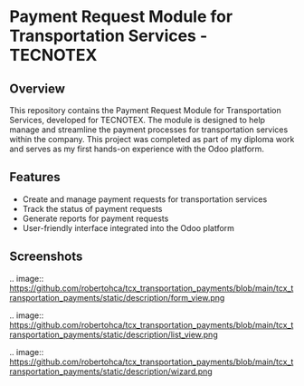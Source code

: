 # Payment Request Module for Transportation Services - TECNOTEX

## Overview

This repository contains the Payment Request Module for Transportation Services, developed for TECNOTEX. The module is designed to help manage and streamline the payment processes for transportation services within the company. This project was completed as part of my diploma work and serves as my first hands-on experience with the Odoo platform.

## Features

- Create and manage payment requests for transportation services
- Track the status of payment requests
- Generate reports for payment requests
- User-friendly interface integrated into the Odoo platform

## Screenshots

.. image:: https://github.com/robertohca/tcx_transportation_payments/blob/main/tcx_transportation_payments/static/description/form_view.png

.. image:: https://github.com/robertohca/tcx_transportation_payments/blob/main/tcx_transportation_payments/static/description/list_view.png

.. image:: https://github.com/robertohca/tcx_transportation_payments/blob/main/tcx_transportation_payments/static/description/wizard.png
